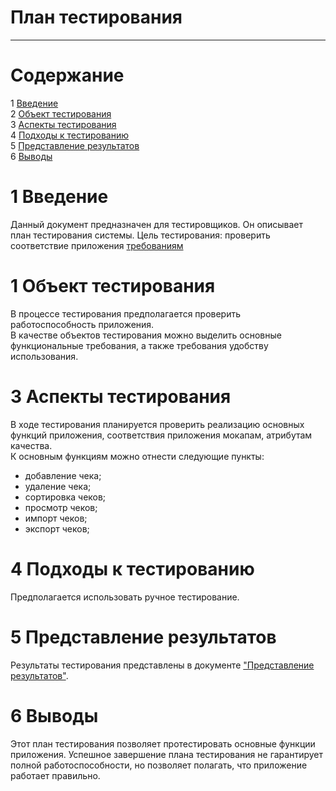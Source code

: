 # План тестирования
---


# Cодержание
1 [Введение](#introduction)  
2 [Объект тестирования](#items)   
3 [Аспекты тестирования](#features)  
4 [Подходы к тестированию](#approach)  
5 [Представление результатов](#pass)  
6 [Выводы](#conclusion)  

<a name="introduction"/>

# 1 Введение

Данный документ предназначен для тестировщиков. Он описывает план тестирования системы. Цель тестирования: проверить соответствие приложения [требованиям](../docs/project_requirements.md)

<a name="items"/>

# 1 Объект тестирования

В процессе тестирования предполагается проверить работоспособность приложения.  
В качестве объектов тестирования можно выделить основные функциональные требования, а также требования удобству использования. 

<a name="features"/>

# 3 Аспекты тестирования

В ходе тестирования планируется проверить реализацию основных функций приложения, соответствия приложения мокапам, атрибутам качества.  
К основным функциям можно отнести следующие пункты:      
* добавление чека; 
* удаление чека;
* сортировка чеков;
* просмотр чеков;
* импорт чеков;
* экспорт чеков;

<a name="approach"/>

# 4 Подходы к тестированию

Предполагается использовать ручное тестирование.

<a name="pass"/>

# 5 Представление результатов

Результаты тестирования представлены в документе ["Представление результатов"](./TestResults.md).

<a name="conclusion"/>

# 6 Выводы

Этот план тестирования позволяет протестировать основные функции приложения. Успешное завершение плана тестирования не гарантирует полной работоспособности, но позволяет полагать, что приложение работает правильно.
